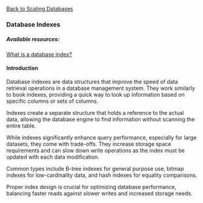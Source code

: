 [Back to Scaling Databases](12-scaling-databases.md)

### Database Indexes

##### Available resources:

[What is a database index?](https://www.codecademy.com/article/sql-indexes)

#### Introduction

Database indexes are data structures that improve the speed of data retrieval operations in a database management system. They work similarly to book indexes, providing a quick way to look up information based on specific columns or sets of columns.

Indexes create a separate structure that holds a reference to the actual data, allowing the database engine to find information without scanning the entire table.

While indexes significantly enhance query performance, especially for large datasets, they come with trade-offs. They increase storage space requirements and can slow down write operations as the index must be updated with each data modification.

Common types include B-tree indexes for general purpose use, bitmap indexes for low-cardinality data, and hash indexes for equality comparisons.

Proper index design is crucial for optimizing database performance, balancing faster reads against slower writes and increased storage needs.
